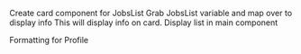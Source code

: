 Create card component for JobsList
Grab JobsList variable and map over to display info
This will display info on card.
Display list in main component

Formatting for Profile
